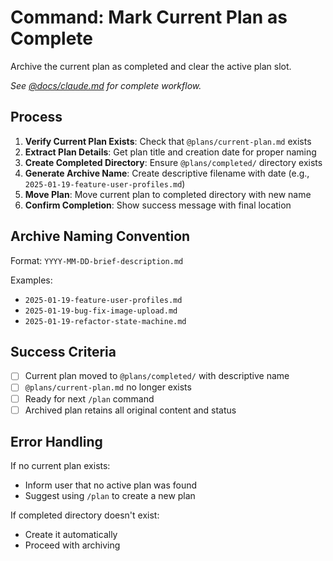 # Command: Mark Current Plan as Complete

Archive the current plan as completed and clear the active plan slot.

_See [@docs/claude.md](../docs/claude.md) for complete workflow._

## Process

1. **Verify Current Plan Exists**: Check that `@plans/current-plan.md` exists
2. **Extract Plan Details**: Get plan title and creation date for proper naming
3. **Create Completed Directory**: Ensure `@plans/completed/` directory exists
4. **Generate Archive Name**: Create descriptive filename with date (e.g., `2025-01-19-feature-user-profiles.md`)
5. **Move Plan**: Move current plan to completed directory with new name
6. **Confirm Completion**: Show success message with final location

## Archive Naming Convention

Format: `YYYY-MM-DD-brief-description.md`

Examples:

- `2025-01-19-feature-user-profiles.md`
- `2025-01-19-bug-fix-image-upload.md`
- `2025-01-19-refactor-state-machine.md`

## Success Criteria

- [ ] Current plan moved to `@plans/completed/` with descriptive name
- [ ] `@plans/current-plan.md` no longer exists
- [ ] Ready for next `/plan` command
- [ ] Archived plan retains all original content and status

## Error Handling

If no current plan exists:

- Inform user that no active plan was found
- Suggest using `/plan` to create a new plan

If completed directory doesn't exist:

- Create it automatically
- Proceed with archiving
